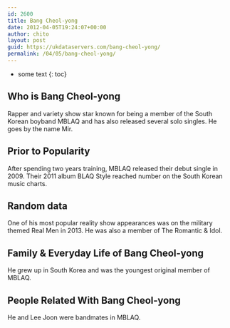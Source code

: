 ```yaml
---
id: 2600
title: Bang Cheol-yong
date: 2012-04-05T19:24:07+00:00
author: chito
layout: post
guid: https://ukdataservers.com/bang-cheol-yong/
permalink: /04/05/bang-cheol-yong/
---
```


* some text
{: toc}


## Who is  Bang Cheol-yong
                  
                  
                  
Rapper and variety show star known for being a member of the South Korean boyband MBLAQ and has also released several solo singles. He goes by the name Mir.
                  
                
                
                
## Prior to Popularity 
                  
                  
                  
After spending two years training, MBLAQ released their debut single in 2009. Their 2011 album BLAQ Style reached number on the South Korean music charts.
                  
                
                
                
## Random data 
                  
                  
                  
One of his most popular reality show appearances was on the military themed Real Men in 2013. He was also a member of The Romantic & Idol.
                  
                
                
                
## Family & Everyday Life of Bang Cheol-yong
                  
                  
                  
He grew up in South Korea and was the youngest original member of MBLAQ.
                  
                
                
                
## People Related With  Bang Cheol-yong
                  
                  
                  
He and Lee Joon were bandmates in MBLAQ.
                  
                
              
            
          
          
          
    
    
  
